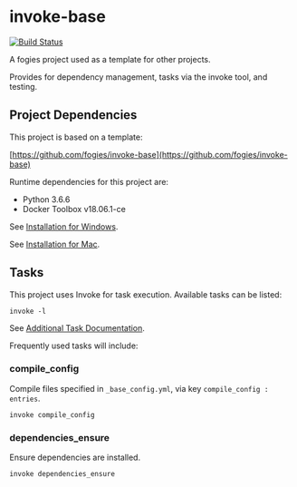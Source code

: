 # invoke-base

[![Build Status](https://travis-ci.org/fogies/docker-watcher.svg?branch=master)](https://travis-ci.org/fogies/docker-watcher)

A fogies project used as a template for other projects.

Provides for dependency management, tasks via the invoke tool, and testing.

## Project Dependencies

This project is based on a template:

[https://github.com/fogies/invoke-base](https://github.com/fogies/invoke-base)

Runtime dependencies for this project are:
- Python 3.6.6
- Docker Toolbox v18.06.1-ce

See [Installation for Windows](https://github.com/fogies/docker-watcher/blob/master/readme/install_windows.md).

See [Installation for Mac](https://github.com/fogies/docker-watcher/blob/master/readme/install_mac.md).

## Tasks

This project uses Invoke for task execution. Available tasks can be listed:

`invoke -l`

See [Additional Task Documentation](https://github.com/fogies/docker-watcher/blob/master/readme/invoke.md).

Frequently used tasks will include:

### compile_config

Compile files specified in `_base_config.yml`, via key `compile_config : entries`.

`invoke compile_config` 

### dependencies_ensure

Ensure dependencies are installed.

`invoke dependencies_ensure` 

